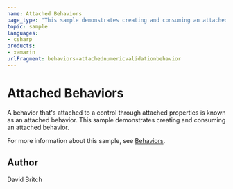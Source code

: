 ```yaml
---
name: Attached Behaviors
page_type: "This sample demonstrates creating and consuming an attached behavior."
topic: sample
languages:
- csharp
products:
- xamarin
urlFragment: behaviors-attachednumericvalidationbehavior
---
```


# Attached Behaviors

A behavior that's attached to a control through attached properties is known as an attached behavior. This sample demonstrates creating and consuming an attached behavior.

For more information about this sample, see [Behaviors](https://developer.xamarin.com/guides/xamarin-forms/behaviors/).

Author
------

David Britch
